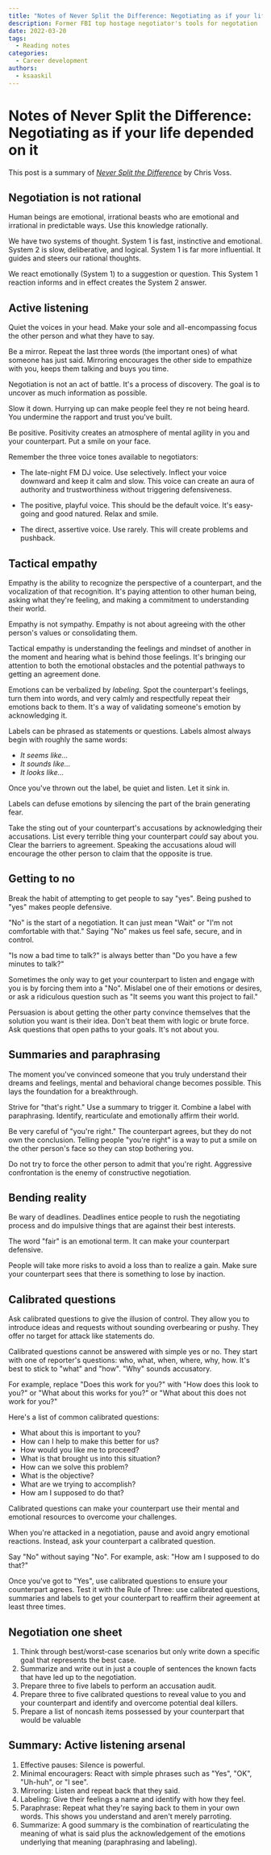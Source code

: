 ```yaml
---
title: "Notes of Never Split the Difference: Negotiating as if your life depended on it"
description: Former FBI top hostage negotiator's tools for negotation
date: 2022-03-20
tags:
  - Reading notes
categories:
  - Career development
authors:
  - ksaaskil
---
```


# Notes of Never Split the Difference: Negotiating as if your life depended on it

This post is a summary of [*Never Split the Difference*](https://info.blackswanltd.com/never-split-the-difference) by Chris Voss.

<!-- more -->

## Negotiation is not rational

Human beings are emotional, irrational beasts who are emotional and irrational in predictable ways. Use this knowledge rationally.

We have two systems of thought. System 1 is fast, instinctive and emotional. System 2 is slow, deliberative, and logical. System 1 is far more influential. It guides and steers our rational thoughts.

We react emotionally (System 1) to a suggestion or question. This System 1 reaction informs and in effect creates the System 2 answer.

## Active listening

Quiet the voices in your head. Make your sole and all-encompassing focus the other person and what they have to say.

Be a mirror. Repeat the last three words (the important ones) of what someone has just said. Mirroring encourages the other side to empathize with you, keeps them talking and buys you time.

Negotiation is not an act of battle. It's a process of discovery. The goal is to uncover as much information as possible.

Slow it down. Hurrying up can make people feel they re not being heard. You undermine the rapport and trust you've built.

Be positive. Positivity creates an atmosphere of mental agility in you and your counterpart. Put a smile on your face.

Remember the three voice tones available to negotiators:

- The late-night FM DJ voice. Use selectively. Inflect your voice downward and keep it calm and slow. This voice can create an aura of authority and trustworthiness without triggering defensiveness.

- The positive, playful voice. This should be the default voice. It's easy-going and good natured. Relax and smile.

- The direct, assertive voice. Use rarely. This will create problems and pushback.

## Tactical empathy

Empathy is the ability to recognize the perspective of a counterpart, and the vocalization of that recognition. It's paying attention to other human being, asking what they're feeling, and making a commitment to understanding their world. 

Empathy is not sympathy. Empathy is not about agreeing with the other person's values or consolidating them.

Tactical empathy is understanding the feelings and mindset of another in the moment and hearing what is behind those feelings. It's bringing our attention to both the emotional obstacles and the potential pathways to getting an agreement done.

Emotions can be verbalized by *labeling*. Spot the counterpart's feelings, turn them into words, and very calmly and respectfully repeat their emotions back to them. It's a way of validating someone's emotion by acknowledging it.

Labels can be phrased as statements or questions. Labels almost always begin with roughly the same words:

- *It seems like...*
- *It sounds like...*
- *It looks like...*

Once you've thrown out the label, be quiet and listen. Let it sink in.

Labels can defuse emotions by silencing the part of the brain generating fear.

Take the sting out of your counterpart's accusations by acknowledging their accusations. List every terrible thing your counterpart *could* say about you. Clear the barriers to agreement. Speaking the accusations aloud will encourage the other person to claim that the opposite is true.

## Getting to no

Break the habit of attempting to get people to say "yes". Being pushed to "yes" makes people defensive.

"No" is the start of a negotiation. It can just mean "Wait" or "I'm not comfortable with that." Saying "No" makes us feel safe, secure, and in control.

"Is now a bad time to talk?" is always better than "Do you have a few minutes to talk?"

Sometimes the only way to get your counterpart to listen and engage with you is by forcing them into a "No". Mislabel one of their emotions or desires, or ask a ridiculous question such as "It seems you want this project to fail."

Persuasion is about getting the other party convince themselves that the solution you want is their idea. Don't beat them with logic or brute force. Ask questions that open paths to your goals. It's not about you.

## Summaries and paraphrasing

The moment you've convinced someone that you truly understand their dreams and feelings, mental and behavioral change becomes possible. This lays the foundation for a breakthrough.

Strive for "that's right." Use a summary to trigger it. Combine a label with paraphrasing. Identify, rearticulate and emotionally affirm their world. 

Be very careful of "you're right." The counterpart agrees, but they do not own the conclusion. Telling people "you're right" is a way to put a smile on the other person's face so they can stop bothering you.

Do not try to force the other person to admit that you're right. Aggressive confrontation is the enemy of constructive negotiation.

## Bending reality

Be wary of deadlines. Deadlines entice people to rush the negotiating process and do impulsive things that are against their best interests.

The word "fair" is an emotional term. It can make your counterpart defensive.

People will take more risks to avoid a loss than to realize a gain. Make sure your counterpart sees that there is something to lose by inaction.

## Calibrated questions

Ask calibrated questions to give the illusion of control. They allow you to introduce ideas and requests without sounding overbearing or pushy. They offer no target for attack like statements do.

Calibrated questions cannot be answered with simple yes or no. They start with one of reporter's questions: who, what, when, where, why, how. It's best to stick to "what" and "how". "Why" sounds accusatory.

For example, replace "Does this work for you?" with "How does this look to you?" or "What about this works for you?" or "What about this does not work for you?"

Here's a list of common calibrated questions:

- What about this is important to you?
- How can I help to make this better for us?
- How would you like me to proceed?
- What is that brought us into this situation?
- How can we solve this problem?
- What is the objective?
- What are we trying to accomplish?
- How am I supposed to do that?

Calibrated questions can make your counterpart use their mental and emotional resources to overcome your challenges.

When you're attacked in a negotiation, pause and avoid angry emotional reactions. Instead, ask your counterpart a calibrated question.

Say "No" without saying "No". For example, ask: "How am I supposed to do that?"

Once you've got to "Yes", use calibrated questions to ensure your counterpart agrees. Test it with the Rule of Three: use calibrated questions, summaries and labels to get your counterpart to reaffirm their agreement at least three times.

## Negotiation one sheet

1. Think through best/worst-case scenarios but only write down a specific goal that represents the best case.
1. Summarize and write out in just a couple of sentences the known facts that have led up to the negotiation.
1. Prepare three to five labels to perform an accusation audit.
1. Prepare three to five calibrated questions to reveal value to you and your counterpart and identify and overcome potential deal killers.
1. Prepare a list of noncash items possessed by your counterpart that would be valuable

## Summary: Active listening arsenal

1. Effective pauses: Silence is powerful.
2. Minimal encouragers: React with simple phrases such as "Yes", "OK", "Uh-huh", or "I see".
3. Mirroring: Listen and repeat back that they said.
4. Labeling: Give their feelings a name and identify with how they feel.
5. Paraphrase: Repeat what they're saying back to them in your own words. This shows you understand and aren't merely parroting.
6. Summarize: A good summary is the combination of rearticulating the meaning of what is said plus the acknowledgement of the emotions underlying that meaning (paraphrasing and labeling).